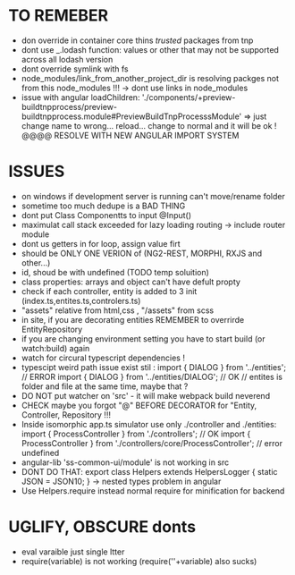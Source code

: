
# TO REMEBER
- don override in container core thins *trusted* packages from tnp
- dont use _.lodash function: values or other that may not be supported across all lodash version
- dont override symlink with fs
- node_modules/link_from_another_project_dir is resolving packges not from this node_modules !!! 
      -> dont use links in node_modules
- issue with angular loadChildren: './components/+preview-buildtnpprocess/preview-buildtnpprocess.module#PreviewBuildTnpProcesssModule'
     => just change name to wrong... reload... change to  normal and it will be ok !
  @@@@ RESOLVE WITH NEW ANGULAR IMPORT SYSTEM

# ISSUES
- on windows if development server is running can't move/rename folder
- sometime too much dedupe is a BAD THING
- dont put Class Componentts to input @Input() 
- maximulat call stack exceeded for lazy loading routing -> include router module
- dont us getters in for loop, assign value firt
- should be ONLY ONE VERION of (NG2-REST, MORPHI, RXJS and other...)
- id, shoud be with undefined (TODO temp soluition)
- class properties: arrays and object can't have defult propty
- check if each controller, entity is added to 3 init (index.ts,entites.ts,controlers.ts)
- "assets" relative from html,css ,  "/assets" from scss
- in site, if you are decorating entities REMEMBER to overrirde EntityRepository
- if you are changing environment setting you have to start build (or watch:build) again
- watch for circural typescript dependencies !
- typescipt weird path issue exist stil  :
  import { DIALOG } from '../entities'; // ERROR 
  import { DIALOG } from '../entities/DIALOG'; // OK
// entites is folder and file at the same time, maybe that ?
- DO NOT put watcher on 'src' - it will make webpack build neverend
- CHECK maybe you forgot "@" BEFORE DECORATOR for "Entity, Controller, Repository !!!
- Inside isomorphic app.ts simulator use only ./controller and ./entities:
  import { ProcessController } from './controllers'; // OK 
  import { ProcessController } from './controllers/core/ProcessController'; // error undefined
- angular-lib 'ss-common-ui/module' is not working in src
- DONT DO THAT: export class Helpers extends HelpersLogger {  static JSON = JSON10; } -> nested types problem in angular
- Use Helpers.require instead normal require for minification for backend

# UGLIFY, OBSCURE donts
- eval varaible just single ltter
- require(variable) is not working  (require(''+variable) also sucks)


